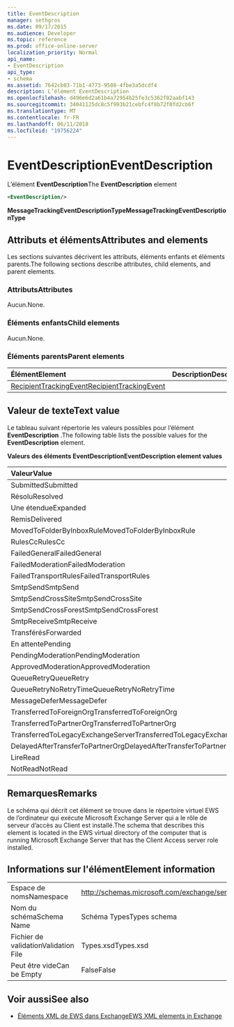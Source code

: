 ```yaml
---
title: EventDescription
manager: sethgros
ms.date: 09/17/2015
ms.audience: Developer
ms.topic: reference
ms.prod: office-online-server
localization_priority: Normal
api_name:
- EventDescription
api_type:
- schema
ms.assetid: 7642cb03-71b1-4773-9508-4fbe3a5dcdf4
description: L’élément EventDescription
ms.openlocfilehash: d496e6d2a61b4a72954b25fe3c5362f82aabf143
ms.sourcegitcommit: 34041125dc8c5f993b21cebfc4f8b72f0fd2cb6f
ms.translationtype: MT
ms.contentlocale: fr-FR
ms.lasthandoff: 06/11/2018
ms.locfileid: "19756224"
---
```

# <a name="eventdescription"></a><span data-ttu-id="e963f-103">EventDescription</span><span class="sxs-lookup"><span data-stu-id="e963f-103">EventDescription</span></span>

<span data-ttu-id="e963f-104">L’élément **EventDescription**</span><span class="sxs-lookup"><span data-stu-id="e963f-104">The **EventDescription** element</span></span> 
  
```xml
<EventDescription/>
```

 <span data-ttu-id="e963f-105">**MessageTrackingEventDescriptionType**</span><span class="sxs-lookup"><span data-stu-id="e963f-105">**MessageTrackingEventDescriptionType**</span></span>
## <a name="attributes-and-elements"></a><span data-ttu-id="e963f-106">Attributs et éléments</span><span class="sxs-lookup"><span data-stu-id="e963f-106">Attributes and elements</span></span>

<span data-ttu-id="e963f-107">Les sections suivantes décrivent les attributs, éléments enfants et éléments parents.</span><span class="sxs-lookup"><span data-stu-id="e963f-107">The following sections describe attributes, child elements, and parent elements.</span></span>
  
### <a name="attributes"></a><span data-ttu-id="e963f-108">Attributs</span><span class="sxs-lookup"><span data-stu-id="e963f-108">Attributes</span></span>

<span data-ttu-id="e963f-109">Aucun.</span><span class="sxs-lookup"><span data-stu-id="e963f-109">None.</span></span>
  
### <a name="child-elements"></a><span data-ttu-id="e963f-110">Éléments enfants</span><span class="sxs-lookup"><span data-stu-id="e963f-110">Child elements</span></span>

<span data-ttu-id="e963f-111">Aucun.</span><span class="sxs-lookup"><span data-stu-id="e963f-111">None.</span></span>
  
### <a name="parent-elements"></a><span data-ttu-id="e963f-112">Éléments parents</span><span class="sxs-lookup"><span data-stu-id="e963f-112">Parent elements</span></span>

|<span data-ttu-id="e963f-113">**Élément**</span><span class="sxs-lookup"><span data-stu-id="e963f-113">**Element**</span></span>|<span data-ttu-id="e963f-114">**Description**</span><span class="sxs-lookup"><span data-stu-id="e963f-114">**Description**</span></span>|
|:-----|:-----|
|[<span data-ttu-id="e963f-115">RecipientTrackingEvent</span><span class="sxs-lookup"><span data-stu-id="e963f-115">RecipientTrackingEvent</span></span>](recipienttrackingevent.md) <br/> ||
   
## <a name="text-value"></a><span data-ttu-id="e963f-116">Valeur de texte</span><span class="sxs-lookup"><span data-stu-id="e963f-116">Text value</span></span>

<span data-ttu-id="e963f-117">Le tableau suivant répertorie les valeurs possibles pour l’élément **EventDescription** .</span><span class="sxs-lookup"><span data-stu-id="e963f-117">The following table lists the possible values for the **EventDescription** element.</span></span> 
  
<span data-ttu-id="e963f-118">**Valeurs des éléments EventDescription**</span><span class="sxs-lookup"><span data-stu-id="e963f-118">**EventDescription element values**</span></span>

|<span data-ttu-id="e963f-119">**Valeur**</span><span class="sxs-lookup"><span data-stu-id="e963f-119">**Value**</span></span>|<span data-ttu-id="e963f-120">**Description**</span><span class="sxs-lookup"><span data-stu-id="e963f-120">**Description**</span></span>|
|:-----|:-----|
|<span data-ttu-id="e963f-121">Submitted</span><span class="sxs-lookup"><span data-stu-id="e963f-121">Submitted</span></span>  <br/> ||
|<span data-ttu-id="e963f-122">Résolu</span><span class="sxs-lookup"><span data-stu-id="e963f-122">Resolved</span></span>  <br/> ||
|<span data-ttu-id="e963f-123">Une étendue</span><span class="sxs-lookup"><span data-stu-id="e963f-123">Expanded</span></span>  <br/> ||
|<span data-ttu-id="e963f-124">Remis</span><span class="sxs-lookup"><span data-stu-id="e963f-124">Delivered</span></span>  <br/> ||
|<span data-ttu-id="e963f-125">MovedToFolderByInboxRule</span><span class="sxs-lookup"><span data-stu-id="e963f-125">MovedToFolderByInboxRule</span></span>  <br/> ||
|<span data-ttu-id="e963f-126">RulesCc</span><span class="sxs-lookup"><span data-stu-id="e963f-126">RulesCc</span></span>  <br/> ||
|<span data-ttu-id="e963f-127">FailedGeneral</span><span class="sxs-lookup"><span data-stu-id="e963f-127">FailedGeneral</span></span>  <br/> ||
|<span data-ttu-id="e963f-128">FailedModeration</span><span class="sxs-lookup"><span data-stu-id="e963f-128">FailedModeration</span></span>  <br/> ||
|<span data-ttu-id="e963f-129">FailedTransportRules</span><span class="sxs-lookup"><span data-stu-id="e963f-129">FailedTransportRules</span></span>  <br/> ||
|<span data-ttu-id="e963f-130">SmtpSend</span><span class="sxs-lookup"><span data-stu-id="e963f-130">SmtpSend</span></span>  <br/> ||
|<span data-ttu-id="e963f-131">SmtpSendCrossSite</span><span class="sxs-lookup"><span data-stu-id="e963f-131">SmtpSendCrossSite</span></span>  <br/> ||
|<span data-ttu-id="e963f-132">SmtpSendCrossForest</span><span class="sxs-lookup"><span data-stu-id="e963f-132">SmtpSendCrossForest</span></span>  <br/> ||
|<span data-ttu-id="e963f-133">SmtpReceive</span><span class="sxs-lookup"><span data-stu-id="e963f-133">SmtpReceive</span></span>  <br/> ||
|<span data-ttu-id="e963f-134">Transférés</span><span class="sxs-lookup"><span data-stu-id="e963f-134">Forwarded</span></span>  <br/> ||
|<span data-ttu-id="e963f-135">En attente</span><span class="sxs-lookup"><span data-stu-id="e963f-135">Pending</span></span>  <br/> ||
|<span data-ttu-id="e963f-136">PendingModeration</span><span class="sxs-lookup"><span data-stu-id="e963f-136">PendingModeration</span></span>  <br/> ||
|<span data-ttu-id="e963f-137">ApprovedModeration</span><span class="sxs-lookup"><span data-stu-id="e963f-137">ApprovedModeration</span></span>  <br/> ||
|<span data-ttu-id="e963f-138">QueueRetry</span><span class="sxs-lookup"><span data-stu-id="e963f-138">QueueRetry</span></span>  <br/> ||
|<span data-ttu-id="e963f-139">QueueRetryNoRetryTime</span><span class="sxs-lookup"><span data-stu-id="e963f-139">QueueRetryNoRetryTime</span></span>  <br/> ||
|<span data-ttu-id="e963f-140">MessageDefer</span><span class="sxs-lookup"><span data-stu-id="e963f-140">MessageDefer</span></span>  <br/> ||
|<span data-ttu-id="e963f-141">TransferredToForeignOrg</span><span class="sxs-lookup"><span data-stu-id="e963f-141">TransferredToForeignOrg</span></span>  <br/> ||
|<span data-ttu-id="e963f-142">TransferredToPartnerOrg</span><span class="sxs-lookup"><span data-stu-id="e963f-142">TransferredToPartnerOrg</span></span>  <br/> ||
|<span data-ttu-id="e963f-143">TransferredToLegacyExchangeServer</span><span class="sxs-lookup"><span data-stu-id="e963f-143">TransferredToLegacyExchangeServer</span></span>  <br/> ||
|<span data-ttu-id="e963f-144">DelayedAfterTransferToPartnerOrg</span><span class="sxs-lookup"><span data-stu-id="e963f-144">DelayedAfterTransferToPartnerOrg</span></span>  <br/> ||
|<span data-ttu-id="e963f-145">Lire</span><span class="sxs-lookup"><span data-stu-id="e963f-145">Read</span></span>  <br/> ||
|<span data-ttu-id="e963f-146">NotRead</span><span class="sxs-lookup"><span data-stu-id="e963f-146">NotRead</span></span>  <br/> ||
   
## <a name="remarks"></a><span data-ttu-id="e963f-147">Remarques</span><span class="sxs-lookup"><span data-stu-id="e963f-147">Remarks</span></span>

<span data-ttu-id="e963f-148">Le schéma qui décrit cet élément se trouve dans le répertoire virtuel EWS de l’ordinateur qui exécute Microsoft Exchange Server qui a le rôle de serveur d’accès au Client est installé.</span><span class="sxs-lookup"><span data-stu-id="e963f-148">The schema that describes this element is located in the EWS virtual directory of the computer that is running Microsoft Exchange Server that has the Client Access server role installed.</span></span>
  
## <a name="element-information"></a><span data-ttu-id="e963f-149">Informations sur l'élément</span><span class="sxs-lookup"><span data-stu-id="e963f-149">Element information</span></span>

|||
|:-----|:-----|
|<span data-ttu-id="e963f-150">Espace de noms</span><span class="sxs-lookup"><span data-stu-id="e963f-150">Namespace</span></span>  <br/> |http://schemas.microsoft.com/exchange/services/2006/types  <br/> |
|<span data-ttu-id="e963f-151">Nom du schéma</span><span class="sxs-lookup"><span data-stu-id="e963f-151">Schema Name</span></span>  <br/> |<span data-ttu-id="e963f-152">Schéma Types</span><span class="sxs-lookup"><span data-stu-id="e963f-152">Types schema</span></span>  <br/> |
|<span data-ttu-id="e963f-153">Fichier de validation</span><span class="sxs-lookup"><span data-stu-id="e963f-153">Validation File</span></span>  <br/> |<span data-ttu-id="e963f-154">Types.xsd</span><span class="sxs-lookup"><span data-stu-id="e963f-154">Types.xsd</span></span>  <br/> |
|<span data-ttu-id="e963f-155">Peut être vide</span><span class="sxs-lookup"><span data-stu-id="e963f-155">Can be Empty</span></span>  <br/> |<span data-ttu-id="e963f-156">False</span><span class="sxs-lookup"><span data-stu-id="e963f-156">False</span></span>  <br/> |
   
## <a name="see-also"></a><span data-ttu-id="e963f-157">Voir aussi</span><span class="sxs-lookup"><span data-stu-id="e963f-157">See also</span></span>



- [<span data-ttu-id="e963f-158">Éléments XML de EWS dans Exchange</span><span class="sxs-lookup"><span data-stu-id="e963f-158">EWS XML elements in Exchange</span></span>](ews-xml-elements-in-exchange.md)

